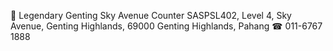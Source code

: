 📍 Legendary Genting Sky Avenue Counter
SASPSL402, Level 4, Sky Avenue, Genting Highlands, 69000 Genting Highlands, Pahang
☎︎ 011-6767 1888